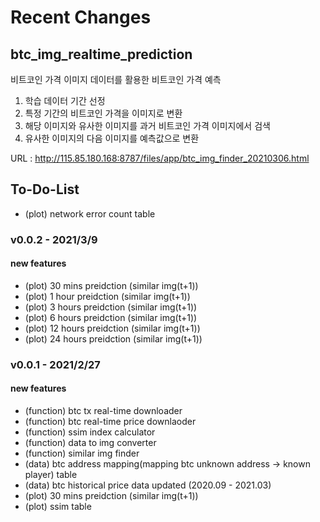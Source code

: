 # Recent Changes


## btc_img_realtime_prediction

비트코인 가격 이미지 데이터를 활용한 비트코인 가격 예측
1. 학습 데이터 기간 선정
2. 특정 기간의 비트코인 가격을 이미지로 변환 
3. 해당 이미지와 유사한 이미지를 과거 비트코인 가격 이미지에서 검색
4. 유사한 이미지의 다음 이미지를 예측값으로 변환  

URL : http://115.85.180.168:8787/files/app/btc_img_finder_20210306.html

## To-Do-List

<ul>

<li> (plot) network error count table </li>
  
</ul>


### v0.0.2 - 2021/3/9

#### new features 

<ul>

<li> (plot) 30 mins preidction (similar img(t+1)) </li>
<li> (plot) 1 hour preidction (similar img(t+1)) </li>
<li> (plot) 3 hours preidction (similar img(t+1)) </li>
<li> (plot) 6 hours preidction (similar img(t+1)) </li>
<li> (plot) 12 hours preidction (similar img(t+1)) </li>
<li> (plot) 24 hours preidction (similar img(t+1)) </li>
  
</ul>

### v0.0.1 - 2021/2/27

#### new features 

<ul>

<li> (function) btc tx real-time downloader </li>
<li> (function) btc real-time price downlaoder </li>
<li> (function) ssim index calculator </li>
<li> (function) data to img converter </li>
<li> (function) similar img finder </li>
<li> (data) btc address mapping(mapping btc unknown address -> known player) table </li>
<li> (data) btc historical price data updated (2020.09 - 2021.03) </li>
<li> (plot) 30 mins preidction (similar img(t+1)) </li>
<li> (plot) ssim table   
  
</ul>
